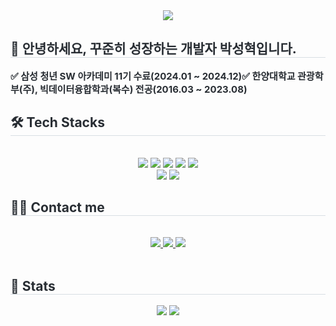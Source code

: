 <div align= "center">
    <img src="https://capsule-render.vercel.app/api?type=waving&color=0:144cf5,100:81b8f3&height=180&text=Welcome%20to%20Hyeuk's%20Github&animation=twinkling&fontColor=ffffff&fontSize=50" />
    </div>
    <div style="text-align: left;"> 
    <h2 style="border-bottom: 1px solid #d8dee4; color: #282d33;"> 👋 안녕하세요, 꾸준히 성장하는 개발자 박성혁입니다. </h2>  
    <div style="font-weight: 700; font-size: 15px; text-align: left; color: #282d33;"> ✅ 삼성 청년 SW 아카데미 11기 수료(2024.01 ~ 2024.12)</li></li></li>✅ 한양대학교 관광학부(주), 빅데이터융합학과(복수) 전공(2016.03 ~ 2023.08)</li> </div> 
    </div>
    <div style="text-align: left;">
    <h2 style="border-bottom: 1px solid #d8dee4; color: #282d33;"> 🛠️ Tech Stacks </h2> <br> 
    <div  align= "center"> <img src="https://img.shields.io/badge/Java-007396?style=for-the-badge&logo=Java&logoColor=white">
          <img src="https://img.shields.io/badge/Spring Boot-6DB33F?style=for-the-badge&logo=Spring Boot&logoColor=white">
          <img src="https://img.shields.io/badge/MySQL-4479A1?style=for-the-badge&logo=MySQL&logoColor=white">
          <img src="https://img.shields.io/badge/Git-F05032?style=for-the-badge&logo=Git&logoColor=white">
          <img src="https://img.shields.io/badge/Github-181717?style=for-the-badge&logo=Github&logoColor=white">
          <br/><img src="https://img.shields.io/badge/Discord-5865F2?style=for-the-badge&logo=Discord&logoColor=white">
          <img src="https://img.shields.io/badge/Notion-000000?style=for-the-badge&logo=Notion&logoColor=white">
          </div>
    </div>
    <div style="text-align: left;">
    <h2 style="border-bottom: 1px solid #d8dee4; color: #282d33;"> 🧑‍💻 Contact me </h2> <br> 
    <div align= "center"> <a href=https://goldenkiwi-coder.tistory.com/> <img src="https://img.shields.io/badge/Tistory-000000?style=for-the-badge&logo=Tistory&logoColor=white&link=https://goldenkiwi-coder.tistory.com/"> </a>
         <a href=mailto:goldenkiwi971202@gmail.com> <img src="https://img.shields.io/badge/Gmail-EA4335?style=for-the-badge&logo=Gmail&logoColor=white&link=mailto:goldenkiwi971202@gmail.com"> </a>
         <a href=https://elegant-candle-4c4.notion.site/SeongHyeuk-Park-645a080cb32c46a18676013c7e600a30> <img src="https://img.shields.io/badge/Notion-000000?style=for-the-badge&logo=Notion&logoColor=white&link=https://elegant-candle-4c4.notion.site/SeongHyeuk-Park-645a080cb32c46a18676013c7e600a30"> </a>
          </div>  <br> 
    <div align= "center">  </div> 
    </div>
    <div style="text-align: left;"> 
    <h2 style="border-bottom: 1px solid #d8dee4; color: #282d33;"> 🏅 Stats </h2> <div align= "center"> <img src="https://github-readme-stats.vercel.app/api?username=goldenkiwi-hyeuk&custom_title=goldenkiwi-hyeuk's Github Stat&bg_color=180,000000,&title_color=000000&text_color=000000"
        /> <img src="https://github-readme-stats.vercel.app/api/top-langs/?username=goldenkiwi-hyeuk&layout=compact&bg_color=180,000000,&title_color=000000&text_color=000000"
          /> </div> 
    </div>
    

